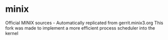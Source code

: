# minix
Official MINIX sources - Automatically replicated from gerrit.minix3.org
This fork was made to implement a more efficient process scheduler into the kernel
